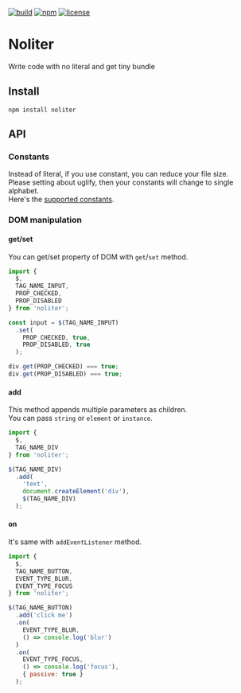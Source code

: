 [![build](https://img.shields.io/github/workflow/status/TroyTae/noliter/noliter/main?style=flat-square)](https://github.com/TroyTae/noliter/actions?query=workflow%3Anoliter)
[![npm](https://img.shields.io/npm/v/noliter?color=%23fb3e44&style=flat-square)](https://www.npmjs.com/package/noliter)
[![license](https://img.shields.io/github/license/TroyTae/noliter?style=flat-square)](https://github.com/TroyTae/noliter/blob/main/LICENSE)

# Noliter

Write code with no literal and get tiny bundle

## Install

```
npm install noliter
```

## API

### Constants

Instead of literal, if you use constant, you can reduce your file size.  
Please setting about uglify, then your constants will change to single alphabet.  
Here's the [supported constants](./src/Constant.ts).

### DOM manipulation

#### get/set

You can get/set property of DOM with `get`/`set` method.

```javascript
import {
  $,
  TAG_NAME_INPUT,
  PROP_CHECKED,
  PROP_DISABLED
} from 'noliter';

const input = $(TAG_NAME_INPUT)
  .set(
    PROP_CHECKED, true,
    PROP_DISABLED, true
  );

div.get(PROP_CHECKED) === true;
div.get(PROP_DISABLED) === true;
```

#### add

This method appends multiple parameters as children.  
You can pass `string` or `element` or `instance`.  

```javascript
import {
  $,
  TAG_NAME_DIV
} from 'noliter';

$(TAG_NAME_DIV)
  .add(
    'text',
    document.createElement('div'),
    $(TAG_NAME_DIV)
  );
```

#### on

It's same with `addEventListener` method.

```javascript
import {
  $,
  TAG_NAME_BUTTON,
  EVENT_TYPE_BLUR,
  EVENT_TYPE_FOCUS
} from 'noliter';

$(TAG_NAME_BUTTON)
  .add('click me')
  .on(
    EVENT_TYPE_BLUR,
    () => console.log('blur')
  )
  .on(
    EVENT_TYPE_FOCUS,
    () => console.log('focus'),
    { passive: true }
  );
```
